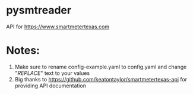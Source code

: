 # pysmtreader

API for https://www.smartmetertexas.com

# Notes:
1. Make sure to rename config-example.yaml to config.yaml and change "_REPLACE_" text to your values
2. Big thanks to https://github.com/keatontaylor/smartmetertexas-api for providing API documentation